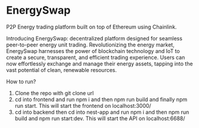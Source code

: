 # EnergySwap
P2P Energy trading platform built on top of Ethereum using Chainlink.


Introducing EnergySwap: decentralized platform designed for seamless peer-to-peer energy unit trading. Revolutionizing the energy market, EnergySwap harnesses the power of blockchain technology and IoT to create a secure, transparent, and efficient trading experience. Users can now effortlessly exchange and manage their energy assets, tapping into the vast potential of clean, renewable resources. 

How to run?
1. Clone the repo with git clone url
2. cd into frontend and run npm i and then npm run build and finally npm run start. This will start the frontend on localhost:3000/
3. cd into backend then cd into nest-app and run npm i and then npm run build and npm run start:dev. This will start the API on localhost:6688/


